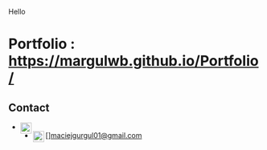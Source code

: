 Hello 

# Portfolio : https://margulwb.github.io/Portfolio/

## Contact
* [<img align="left" width="22px" src="https://cdn.jsdelivr.net/npm/simple-icons@3.13.0/icons/linkedin.svg">][linkedin]
* [<img align="left" width="22px" src="https://cdn.jsdelivr.net/npm/simple-icons@3.13.0/icons/gmail.svg">]maciejgurgul01@gmail.com

[linkedin]: https://www.linkedin.com/in/maciej-gurgul-935904213/
